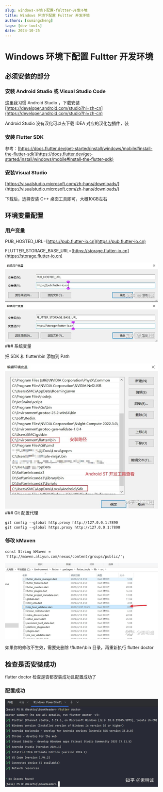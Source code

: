 ```yaml
---
slug: windows-环境下配置-fultter-开发环境
title: Windows 环境下配置 Fultter 开发环境
authors: [sumingcheng]
tags: [dev-tools]
date: 2024-10-25
---
```


# Windows 环境下配置 Fultter 开发环境



 

## 必须安装的部分  
### 安装 Android Studio 或 Visual Studio Code  

这里我习惯 Android Studio ，下载安装 [https://developer.android.com/studio?hl=zh-cn](https://developer.android.com/studio?hl=zh-cn)

Android Studio 没有汉化可以去下载 IDEA 对应的汉化包插件，装

### 安装 Flutter SDK  

参考：[https://docs.flutter.dev/get-started/install/windows/mobile#install-the-flutter-sdk](https://docs.flutter.dev/get-started/install/windows/mobile#install-the-flutter-sdk)

### 安装Visual Studio  

[https://visualstudio.microsoft.com/zh-hans/downloads/](https://visualstudio.microsoft.com/zh-hans/downloads/)

下载后，选择安装 C++ 桌面工具即可，大概10GB左右

## 环境变量配置  
### 用户变量  

PUB\_HOSTED\_URL=[https://pub.flutter-io.cn](https://pub.flutter-io.cn)

FLUTTER\_STORAGE\_BASE\_URL=[https://storage.flutter-io.cn](https://storage.flutter-io.cn)

![e0080eba06e3a2b644da59a04665b1ae](../image/e0080eba06e3a2b644da59a04665b1ae.jpg)![a529df15c7e845f4d40bc1ba0264ed5b](../image/a529df15c7e845f4d40bc1ba0264ed5b.jpg)### 系统变量  

把 SDK 和 flutter\bin 添加到 Path

![0762778870ef5a2a9cfaab0b6079594b](../image/0762778870ef5a2a9cfaab0b6079594b.jpg)### Git 配置代理  
```
git config --global http.proxy http://127.0.0.1:7890
git config --global https.proxy http://127.0.0.1:7890
```
### 修改 kMaven  
```
const String kMaven = 'http://maven.aliyun.com/nexus/content/groups/public/';
```
![8e54c4ed148220c07a3e44bc5970b06e](../image/8e54c4ed148220c07a3e44bc5970b06e.jpg)

如果你的修改不生效，需要先删除 \flutter\bin 目录，再重新执行 flutter doctor

## 检查是否安装成功  

flutter doctor 检查是否都安装成功且配置成功了

### 配置成功  
![021955f65a1ec672efb2513daa3052f4](../image/021955f65a1ec672efb2513daa3052f4.jpg)